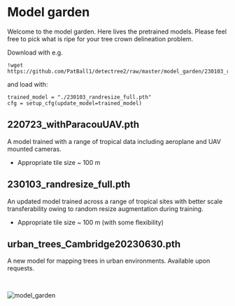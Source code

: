 # Model garden

Welcome to the model garden. Here lives the pretrained models. Please feel free
to pick what is ripe for your tree crown delineation problem.

Download with e.g.

```
!wget https://github.com/PatBall1/detectree2/raw/master/model_garden/230103_randresize_full.pth
```

and load with:

```
trained_model = "./230103_randresize_full.pth"
cfg = setup_cfg(update_model=trained_model)
```

## 220723_withParacouUAV.pth

A model trained with a range of tropical data including aeroplane and UAV
mounted cameras.

* Appropriate tile size ~ 100 m

## 230103_randresize_full.pth

An updated model trained across a range of tropical sites with better scale
transferability owing to random resize augmentation during training.

* Appropriate tile size ~ 100 m (with some flexibility)

## urban_trees_Cambridge20230630.pth

A new model for mapping trees in urban environments. Available upon requests.

&nbsp;
&nbsp;

![model_garden](https://i.imgur.com/uc5fCoi.jpeg)
